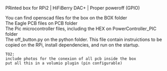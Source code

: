 PRinted box for RPi2 | HiFiBerry DAC+ | Proper poweroff (GPIO)  

You can find openscad files for the box on the BOX folder  
The Eagle PCB files on PCB folder  
The Pic microcontroller files, including the HEX on PowerController_PIC folder  
The off_button.py on the python folder. This file contain instruictions to be copied on the RPi, install dependencies, and run on the startup.  
  
    
    TO2:
    include photos for the conexion of all pcb inside the box
    put all this in a volumio plugin (pin configurable)  


